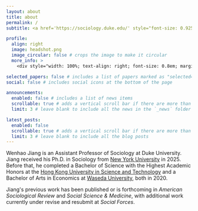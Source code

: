 ```yaml
---
layout: about
title: about
permalink: /
subtitle: <a href='https://sociology.duke.edu/' style="font-size: 0.925em;>Department of Sociology<br>Trinity College of Arts & Sciences, Duke University<br>Reuben-Cooke Building, Durham, NC 27708-0312</a>

profile:
  align: right
  image: headshot.png
  image_circular: false # crops the image to make it circular
  more_info: >
    <div style="width: 100%; text-align: right; font-size: 0.8em; margin-top: 0em;">credit to Ash Wang</div>

selected_papers: false # includes a list of papers marked as "selected={true}"
social: false # includes social icons at the bottom of the page

announcements:
  enabled: false # includes a list of news items
  scrollable: true # adds a vertical scroll bar if there are more than 3 news items
  limit: 3 # leave blank to include all the news in the `_news` folder

latest_posts:
  enabled: false
  scrollable: true # adds a vertical scroll bar if there are more than 3 new posts items
  limit: 3 # leave blank to include all the blog posts
---
```


Wenhao Jiang is an Assistant Professor of Sociology at Duke University. Jiang received his Ph.D. in Sociology from [New York University](https://as.nyu.edu/departments/sociology.html) in 2025. Before that, he completed a Bachelor of Science with the Highest Academic Honors at the [Hong Kong University in Science and Technology](https://shss.hkust.edu.hk/) and a Bachelor of Arts in Economics at [Waseda University](https://www.waseda.jp/fpse/pse/en/), both in 2020.

 Jiang's previous work has been published or is forthcoming in *American Sociological Review* and *Social Science & Medicine*, with additional work currently under revise and resubmit at *Social Forces*.
